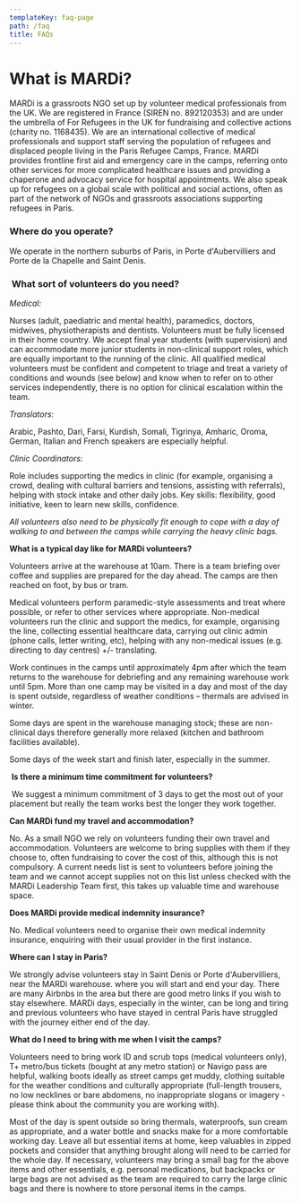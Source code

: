 ```yaml
---
templateKey: faq-page
path: /faq
title: FAQs
---
```

# **What is MARDi?**

MARDi is a grassroots NGO set up by volunteer medical professionals from the UK. We are registered in France (SIREN no. 892120353) and are under the umbrella of For Refugees in the UK for fundraising and collective actions (charity no. 1168435). We are an international collective of medical professionals and support staff serving the population of refugees and displaced people living in the Paris Refugee Camps, France. MARDi provides frontline first aid and emergency care in the camps, referring onto other services for more complicated healthcare issues and providing a chaperone and advocacy service for hospital appointments. We also speak up for refugees on a global scale with political and social actions, often as part of the network of NGOs and grassroots associations supporting refugees in Paris.

### **Where do you operate?**

We operate in the northern suburbs of Paris, in Porte d'Aubervilliers and Porte de la Chapelle and Saint Denis.

###  **What sort of volunteers do you need?**

*Medical:*

Nurses (adult, paediatric and mental health), paramedics, doctors, midwives, physiotherapists and dentists. Volunteers must be fully licensed in their home country. We accept final year students (with supervision) and can accommodate more junior students in non-clinical support roles, which are equally important to the running of the clinic. All qualified medical volunteers must be confident and competent to triage and treat a variety of conditions and wounds (see below) and know when to refer on to other services independently, there is no option for clinical escalation within the team.

*Translators:*

Arabic, Pashto, Dari, Farsi, Kurdish, Somali, Tigrinya, Amharic, Oroma, German, Italian and French speakers are especially helpful.

*Clinic Coordinators:*

Role includes supporting the medics in clinic (for example, organising a crowd, dealing with cultural barriers and tensions, assisting with referrals), helping with stock intake and other daily jobs. Key skills: flexibility, good initiative, keen to learn new skills, confidence.

*All volunteers also need to be physically fit enough to cope with a day of walking to and between the camps while carrying the heavy clinic bags.*

**What is a typical day like for MARDi volunteers?**

Volunteers arrive at the warehouse at 10am. There is a team briefing over coffee and supplies are prepared for the day ahead. The camps are then reached on foot, by bus or tram.

Medical volunteers perform paramedic-style assessments and treat where possible, or refer to other services where appropriate. Non-medical volunteers run the clinic and support the medics, for example, organising the line, collecting essential healthcare data, carrying out clinic admin (phone calls, letter writing, etc), helping with any non-medical issues (e.g. directing to day centres) +/- translating.

Work continues in the camps until approximately 4pm after which the team returns to the warehouse for debriefing and any remaining warehouse work until 5pm. More than one camp may be visited in a day and most of the day is spent outside, regardless of weather conditions – thermals are advised in winter.

Some days are spent in the warehouse managing stock; these are non-clinical days therefore generally more relaxed (kitchen and bathroom facilities available).

Some days of the week start and finish later, especially in the summer. 

 **Is there a minimum time commitment for volunteers?**

 We suggest a minimum commitment of 3 days to get the most out of your placement but really the team works best the longer they work together. 

**Can MARDi fund my travel and accommodation?**

No. As a small NGO we rely on volunteers funding their own travel and accommodation. Volunteers are welcome to bring supplies with them if they choose to, often fundraising to cover the cost of this, although this is not compulsory. A current needs list is sent to volunteers before joining the team and we cannot accept supplies not on this list unless checked with the MARDi Leadership Team first, this takes up valuable time and warehouse space.

**Does MARDi provide medical indemnity insurance?**

No. Medical volunteers need to organise their own medical indemnity insurance, enquiring with their usual provider in the first instance.

**Where can I stay in Paris?**

We strongly advise volunteers stay in Saint Denis or Porte d'Aubervilliers, near the MARDi warehouse. where you will start and end your day. There are man[](https://www.airbnb.com/saint-denis-france/stays)y Airbnbs in the area but there are good metro links if you wish to stay elsewhere. MARDi days, especially in the winter, can be long and tiring and previous volunteers who have stayed in central Paris have struggled with the journey either end of the day.

**What do I need to bring with me when I visit the camps?**

Volunteers need to bring work ID and scrub tops (medical volunteers only), T+ metro/bus tickets (bought at any metro station) or Navigo pass are helpful, walking boots ideally as street camps get muddy, clothing suitable for the weather conditions and culturally appropriate (full-length trousers, no low necklines or bare abdomens, no inappropriate slogans or imagery - please think about the community you are working with).

Most of the day is spent outside so bring thermals, waterproofs, sun cream as appropriate, and a water bottle and snacks make for a more comfortable working day. Leave all but essential items at home, keep valuables in zipped pockets and consider that anything brought along will need to be carried for the whole day. If necessary, volunteers may bring a small bag for the above items and other essentials, e.g. personal medications, but backpacks or large bags are not advised as the team are required to carry the large clinic bags and there is nowhere to store personal items in the camps.